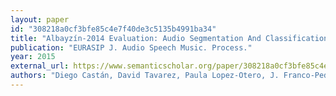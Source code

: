 ```yaml
---
layout: paper
id: "308218a0cf3bfe85c4e7f40de3c5135b4991ba34"
title: "Albayzín-2014 Evaluation: Audio Segmentation And Classification In Broadcast News Domains"
publication: "EURASIP J. Audio Speech Music. Process."
year: 2015
external_url: https://www.semanticscholar.org/paper/308218a0cf3bfe85c4e7f40de3c5135b4991ba34
authors: "Diego Castán, David Tavarez, Paula Lopez-Otero, J. Franco-Pedroso, H. Delgado, E. Navas, Laura Docío Fernández, Daniel Ramos, J. Serrano, A. Ortega, EDUARDO LLEIDA SOLANO"
---
```

